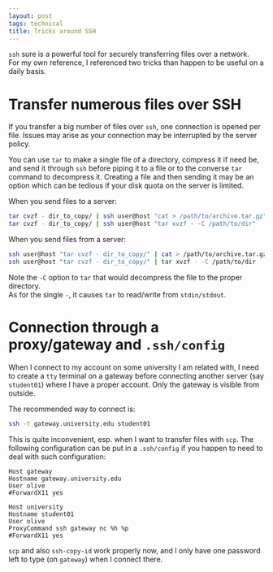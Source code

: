 ```yaml
---
layout: post
tags: technical
title: Tricks around SSH
---
```


`ssh` sure is a powerful tool for securely transferring files over a network.  
For my own reference, I referenced two tricks than happen to be useful on a daily basis.

# Transfer numerous files over SSH

If you transfer a big number of files over `ssh`, one connection is opened per file. Issues may arise as your connection may be interrupted by the server policy.

You can use `tar` to make a single file of a directory, compress it if need be, and send it through `ssh` before piping it to a file or to the converse `tar` command to decompress it. Creating a file and then sending it may be an option which can be tedious if your disk quota on the server is limited.

When you send files to a server:

```sh
tar cvzf - dir_to_copy/ | ssh user@host "cat > /path/to/archive.tar.gz"
tar cvzf - dir_to_copy/ | ssh user@host "tar xvzf - -C /path/to/dir"
```

When you send files from a server:

```sh
ssh user@host "tar cvzf - dir_to_copy/" | cat > /path/to/archive.tar.gz
ssh user@host "tar cvzf - dir_to_copy/" | tar xvzf - -C /path/to/dir
```

Note the `-C` option to `tar` that would decompress the file to the proper directory.  
As for the single `-`, it causes `tar` to read/write from `stdin/stdout`.

# Connection through a proxy/gateway and `.ssh/config`

When I connect to my account on some university I am related with, I need to create a `tty` terminal on a gateway before connecting another server (say `student01`) where I have a proper account. Only the gateway is visible from outside.

The recommended way to connect is:

```sh
ssh -t gateway.university.edu student01
```

This is quite inconvenient, esp. when I want to transfer files with `scp`. The following configuration can be put in a `.ssh/config` if you happen to need to deal with such configuration:

```
Host gateway
Hostname gateway.university.edu
User olive
#ForwardX11 yes

Host university
Hostname student01
User olive
ProxyCommand ssh gateway nc %h %p
#ForwardX11 yes
```

`scp` and also `ssh-copy-id` work properly now, and I only have one password left to type (on `gateway`) when I connect there.
